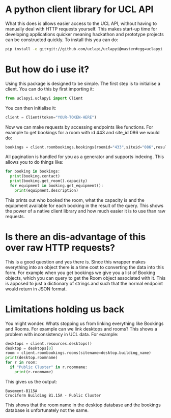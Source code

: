 # A python client library for UCL API

What this does is allows easier access to the UCL API, without having to manually deal with HTTP requests yourself. This makes start-up time for developing applications quicker meaning hackathon and prototype projects can be constructed quickly. To install this you can do:
```bash
pip install -e git+git://github.com/uclapi/uclapyi@master#egg=uclapyi
```

# But how do i use it?

Using this package is designed to be simple. The first step is to initialise a client. You can do this by first importing it:
```python
from uclapyi.uclapyi import Client
```
You can then initialise it:
```python
client = Client(token="YOUR-TOKEN-HERE")
```
Now we can make requests by accessing endpoints like functions. For example to get bookings for a room with id 443 and site_id 086 we would do:
```python
bookings = client.roombookings.bookings(roomid="433",siteid="086",results_per_page=10)
```
All pagination is handled for you as a generator and supports indexing. This allows you to do things like:
```python
for booking in bookings:
  print(booking.contact)
  print(booking.get_room().capacity)
  for equipment in booking.get_equipment():
    print(equipment.description)
```
This prints out who booked the room, what the capacity is and the equipment available for each booking in the result of the query. This shows the power of a native client library and how much easier it is to use than raw requests.

# Is there an dis-advantage of this over raw HTTP requests?

This is a good question and yes there is. Since this wrapper makes everything into an object there is a time cost to converting the data into this form. For example when you get bookings we give you a list of Booking objects, which you can query to get the Room object associated with it. This is apposed to just a dictionary of strings and such that the normal endpoint would return in JSON format.

# Limitations holding us back

You might wonder. Whats stopping us from linking everything like Bookings and Rooms. For example can we link desktops and rooms? This shows a problem with inconsistency in UCL data. For example:
```python
desktops = client.resources.desktops()
desktop = desktops[0]
room = client.roombookings.rooms(sitename=desktop.building_name)
print(desktop.roomname)
for r in room:
  if "Public Cluster" in r.roomname:
    print(r.roomname)
```
This gives us the output:
```
Basement-B115A
Cruciform Building B1.15A - Public Cluster
```
This shows that the room name in the desktop database and the bookings database is unfortunately not the same.
